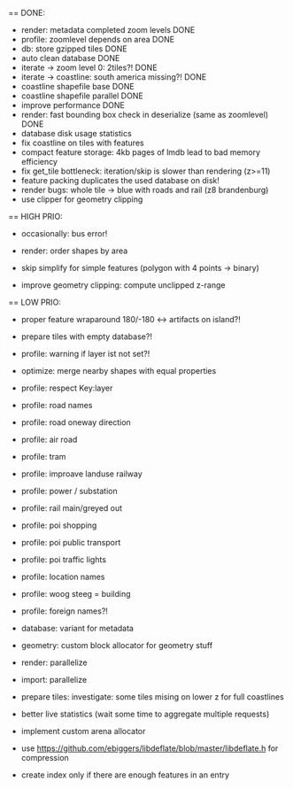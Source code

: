 == DONE:
- render: metadata completed zoom levels DONE
- profile: zoomlevel depends on area DONE
- db: store gzipped tiles DONE
- auto clean database DONE
- iterate -> zoom level 0: 2tiles?! DONE
- iterate -> coastline: south america missing?! DONE
- coastline shapefile base DONE
- coastline shapefile parallel DONE
- improve performance DONE
- render: fast bounding box check in deserialize (same as zoomlevel) DONE
- database disk usage statistics
- fix coastline on tiles with features
- compact feature storage: 4kb pages of lmdb lead to bad memory efficiency
- fix get_tile bottleneck: iteration/skip is slower than rendering (z>=11)
- feature packing duplicates the used database on disk!
- render bugs: whole tile -> blue with roads and rail (z8 brandenburg)
- use clipper for geometry clipping

== HIGH PRIO:
- occasionally: bus error!

- render: order shapes by area
- skip simplify for simple features (polygon with 4 points -> binary)
- improve geometry clipping: compute unclipped z-range

== LOW PRIO:
- proper feature wraparound 180/-180 <-> artifacts on island?!
- prepare tiles with empty database?!

- profile: warning if layer ist not set?!

- optimize: merge nearby shapes with equal properties

- profile: respect Key:layer
- profile: road names
- profile: road oneway direction
- profile: air road
- profile: tram

- profile: improave landuse railway
- profile: power / substation
- profile: rail main/greyed out


- profile: poi shopping
- profile: poi public transport
- profile: poi traffic lights
- profile: location names
- profile: woog steeg = building
- profile: foreign names?!

- database: variant for metadata
- geometry: custom block allocator for geometry stuff
- render: parallelize
- import: parallelize

- prepare tiles: investigate: some tiles mising on lower z for full coastlines
- better live statistics (wait some time to aggregate multiple requests)

- implement custom arena allocator
- use https://github.com/ebiggers/libdeflate/blob/master/libdeflate.h for compression

- create index only if there are enough features in an entry
